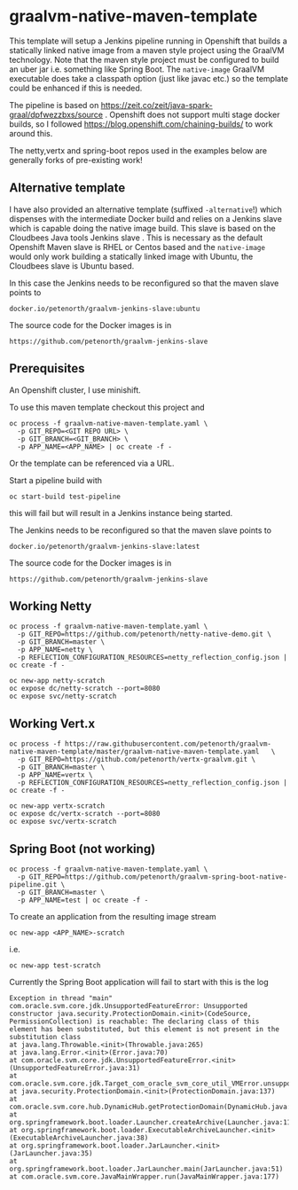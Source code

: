 # graalvm-native-maven-template

This template will setup a Jenkins pipeline running in Openshift that builds a statically linked native image from a maven style project using the GraalVM technology. Note that the maven style project must be configured to build an uber jar i.e. something like Spring Boot. The `native-image` GraalVM executable does take a classpath option (just like javac etc.) so the template could be enhanced if this is needed.

The pipeline is based on https://zeit.co/zeit/java-spark-graal/dpfwezzbxs/source . Openshift does not support multi stage docker builds, so I followed https://blog.openshift.com/chaining-builds/ to work around this.

The netty,vertx and spring-boot repos used in the examples below are generally forks of pre-existing work!

## Alternative template

I have also provided an alternative template (suffixed `-alternative`!) which dispenses with the intermediate Docker build and relies on a Jenkins slave which is capable doing the native image build. This slave is based on the Cloudbees Java tools Jenkins slave . This is necessary as the default Openshift Maven slave is RHEL or Centos based and the `native-image` would only work building a statically linked image with Ubuntu, the Cloudbees slave is Ubuntu based. 

In this case the Jenkins needs to be reconfigured so that the maven slave points to 

    docker.io/petenorth/graalvm-jenkins-slave:ubuntu
    
The source code for the Docker images is in 

    https://github.com/petenorth/graalvm-jenkins-slave

## Prerequisites

An Openshift cluster, I use minishift.

To use this maven template checkout this project and

    oc process -f graalvm-native-maven-template.yaml \
      -p GIT_REPO=<GIT REPO URL> \
      -p GIT_BRANCH=<GIT_BRANCH> \
      -p APP_NAME=<APP_NAME> | oc create -f -

Or the template can be referenced via a URL. 

Start a pipeline build with 
  
    oc start-build test-pipeline

this will fail but will result in a Jenkins instance being started.

The Jenkins needs to be reconfigured so that the maven slave points to 

    docker.io/petenorth/graalvm-jenkins-slave:latest 

The source code for the Docker images is in 

    https://github.com/petenorth/graalvm-jenkins-slave
    
## Working Netty

    oc process -f graalvm-native-maven-template.yaml \
      -p GIT_REPO=https://github.com/petenorth/netty-native-demo.git \
      -p GIT_BRANCH=master \
      -p APP_NAME=netty \
      -p REFLECTION_CONFIGURATION_RESOURCES=netty_reflection_config.json | oc create -f -

    oc new-app netty-scratch
    oc expose dc/netty-scratch --port=8080
    oc expose svc/netty-scratch
    
## Working Vert.x

    oc process -f https://raw.githubusercontent.com/petenorth/graalvm-native-maven-template/master/graalvm-native-maven-template.yaml   \ 
      -p GIT_REPO=https://github.com/petenorth/vertx-graalvm.git \
      -p GIT_BRANCH=master \
      -p APP_NAME=vertx \
      -p REFLECTION_CONFIGURATION_RESOURCES=netty_reflection_config.json | oc create -f -
      
    oc new-app vertx-scratch
    oc expose dc/vertx-scratch --port=8080
    oc expose svc/vertx-scratch

## Spring Boot (not working)

    oc process -f graalvm-native-maven-template.yaml \
      -p GIT_REPO=https://github.com/petenorth/graalvm-spring-boot-native-pipeline.git \
      -p GIT_BRANCH=master \
      -p APP_NAME=test | oc create -f -

To create an application from the resulting image stream

    oc new-app <APP_NAME>-scratch

i.e.

    oc new-app test-scratch

Currently the Spring Boot application will fail to start with this is the log

    Exception in thread "main" com.oracle.svm.core.jdk.UnsupportedFeatureError: Unsupported constructor java.security.ProtectionDomain.<init>(CodeSource, PermissionCollection) is reachable: The declaring class of this element has been substituted, but this element is not present in the substitution class
	at java.lang.Throwable.<init>(Throwable.java:265)
	at java.lang.Error.<init>(Error.java:70)
	at com.oracle.svm.core.jdk.UnsupportedFeatureError.<init>(UnsupportedFeatureError.java:31)
	at com.oracle.svm.core.jdk.Target_com_oracle_svm_core_util_VMError.unsupportedFeature(VMErrorSubstitutions.java:109)
	at java.security.ProtectionDomain.<init>(ProtectionDomain.java:137)
	at com.oracle.svm.core.hub.DynamicHub.getProtectionDomain(DynamicHub.java:969)
	at org.springframework.boot.loader.Launcher.createArchive(Launcher.java:117)
	at org.springframework.boot.loader.ExecutableArchiveLauncher.<init>(ExecutableArchiveLauncher.java:38)
	at org.springframework.boot.loader.JarLauncher.<init>(JarLauncher.java:35)
	at org.springframework.boot.loader.JarLauncher.main(JarLauncher.java:51)
	at com.oracle.svm.core.JavaMainWrapper.run(JavaMainWrapper.java:177)



